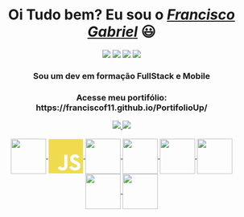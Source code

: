 <div>
  <h1 align="center">Oi Tudo bem? Eu sou o <a href="https://www.linkedin.com/in/franciscossg/"><i>Francisco Gabriel</i></a> 😃️</h1>
  <div align="center">
   <a href="https://www.instagram.com/francisco.ssg/" target="_blank"><img src="https://img.shields.io/badge/<francisco.ssg>-%23E4405F.svg?style=for-the-badge&logo=Instagram&logoColor=white"></a>
  <a href="https://contate.me/Franciscof11"><img src="https://img.shields.io/badge/WhatsApp-25D366?style=for-the-badge&logo=whatsapp&logoColor=white"></a>
  <a href ="mailto:franciscogabrielf11@gmail.com"><img src="https://img.shields.io/badge/Gmail-D14836?style=for-the-badge&logo=gmail&logoColor=white"></a>
  <a href="https://www.linkedin.com/in/franciscossg/" target="_blank"><img src="https://img.shields.io/badge/-LinkedIn-%230077B5?style=for-the-badge&logo=linkedin&logoColor=white" target="_blank"></a> </a>
</div>
  <h3 align="center">Sou um dev em formação FullStack e Mobile<h3>
  <h3 align="center">Acesse meu portifólio: https://franciscof11.github.io/PortifolioUp/ </h3>
</div>


<div align="center">
  <a href="https://github.com/Franciscof11">
  <img height="150em" src = "https://github-readme-stats.vercel.app/api?username=Franciscof11&count_private=true&theme=dark&show_icons=true&include_all_commits=true" />
  <img height="150em" src="https://github-readme-stats.vercel.app/api/top-langs/?username=Franciscof11&layout=compact&theme=dark&langs_count=10&card_width=380"/>
</div>

<div align="center" valign="top"><br>
  <img align="center" height="70" width="70" src="https://cdn.icon-icons.com/icons2/2415/PNG/512/react_original_wordmark_logo_icon_146375.png">
  <img align="center" height="70" width="70" src="https://raw.githubusercontent.com/devicons/devicon/master/icons/javascript/javascript-plain.svg">
  <img align="center" height="70" width="70" src="https://cdn.icon-icons.com/icons2/2415/PNG/512/typescript_original_logo_icon_146317.png">
  <img align="center" height="70" width="70" src="https://cdn.icon-icons.com/icons2/2415/PNG/512/postgresql_plain_wordmark_logo_icon_146390.png">
  <img align="center" height="70" width="70" src="https://cdn.icon-icons.com/icons2/2415/PNG/512/mysql_original_wordmark_logo_icon_146417.png">
  <img align="center" height="70" width="70" src="https://cdn.icon-icons.com/icons2/2415/PNG/512/ruby_plain_wordmark_logo_icon_146362.png">
  <img align="center" height="70" width="70" src="https://cdn.icon-icons.com/icons2/2107/PNG/512/file_type_rails_icon_130210.png">
  <img align="center" height="70" width="70" src="https://cdn.icon-icons.com/icons2/2108/PNG/512/go_icon_130928.png">
</div><br>


